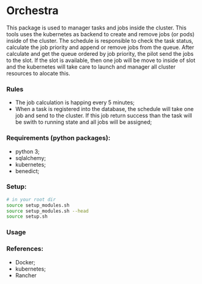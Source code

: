 # Orchestra  

This package is used to manager tasks and jobs inside the cluster. This tools uses the kubernetes as backend
to create and remove jobs (or pods) inside of the cluster. The schedule is responsible to check the task
status, calculate the job priority and append or remove jobs from the queue. After calculate and get the 
queue ordered by job priority, the pilot send the jobs to the slot. If the slot is available, then one
job will be move to inside of slot and the kubernetes will take care to launch and manager all cluster
resources to alocate this.



### Rules

- The job calculation is happing every 5 minutes;
- When a task is registered into the database, the schedule will take one job and send to the cluster.
If this job return success than the task will be swith to running state and all jobs will be assigned;


### Requirements (python packages):
- python 3;
- sqlalchemy;
- kubernetes;
- benedict;

### Setup:

```bash
# in your root dir
source setup_modules.sh
source setup_modules.sh --head
source setup.sh
```

### Usage


### References:
- Docker;
- kubernetes;
- Rancher


